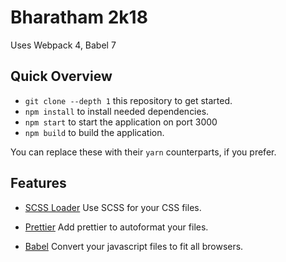 # Bharatham 2k18

Uses Webpack 4, Babel 7

## Quick Overview
* `git clone --depth 1` this repository to get started.
* `npm install` to install needed dependencies.
* `npm start` to start the application on port 3000
* `npm build` to build the application.

You can replace these with their `yarn` counterparts, if you prefer.

## Features
* [SCSS Loader](https://sass-lang.com/)
  Use SCSS for your CSS files.

* [Prettier](https://prettier.io/)
  Add prettier to autoformat your files.

* [Babel](https://babeljs.io/)
  Convert your javascript files to fit all browsers.
